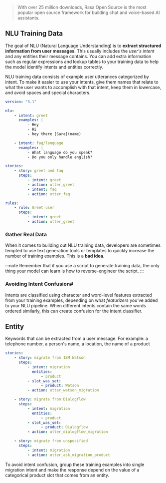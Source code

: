 
> With over 25 million downloads, Rasa Open Source is the most popular open source framework
> for building chat and voice-based AI assistants.

## NLU Training Data

The goal of NLU (Natural Language Understanding) is to **extract structured information from user messages**.
This usually includes the _user's intent_ and any entities their message contains.
You can add extra information such as regular expressions and lookup tables to your
training data to help the model identify intents and entities correctly.

NLU training data consists of example user utterances categorized by intent.
To make it easier to use your intents, give them names that relate to what the user wants
to accomplish with that intent, keep them in lowercase, and avoid spaces and special characters.

```yaml
version: "3.1"

nlu:
    - intent: greet
      examples: |
          - Hey
          - Hi
          - hey there [Sara](name)

    - intent: faq/language
      examples: |
          - What language do you speak?
          - Do you only handle english?

stories:
    - story: greet and faq
      steps:
          - intent: greet
          - action: utter_greet
          - intent: faq
          - action: utter_faq

rules:
    - rule: Greet user
      steps:
          - intent: greet
          - action: utter_greet
```

### Gather Real Data

When it comes to building out NLU training data, developers are sometimes tempted to use text
generation tools or templates to quickly increase the number of training examples. This is a **bad idea**.

:::note
Remember that if you use a script to generate training data, the only thing your model can
learn is how to reverse-engineer the script.
:::

### Avoiding Intent Confusion#

Intents are classified using character and word-level features extracted from your training examples,
depending on what _featurizers_ you've added to your NLU pipeline. When different intents contain
the same words ordered similarly, this can create confusion for the intent classifier.

## Entity

Keywords that can be extracted from a user message.
For example: a telephone number, a person's name, a location, the name of a product

```yaml
stories:
    - story: migrate from IBM Watson
      steps:
          - intent: migration
            entities:
                - product
          - slot_was_set:
                - product: Watson
          - action: utter_watson_migration

    - story: migrate from Dialogflow
      steps:
          - intent: migration
            entities:
                - product
          - slot_was_set:
                - product: Dialogflow
          - action: utter_dialogflow_migration

    - story: migrate from unspecified
      steps:
          - intent: migration
          - action: utter_ask_migration_product
```

To avoid intent confusion, group these training examples into single migration intent and make the
response depend on the value of a categorical product slot that comes from an entity.
